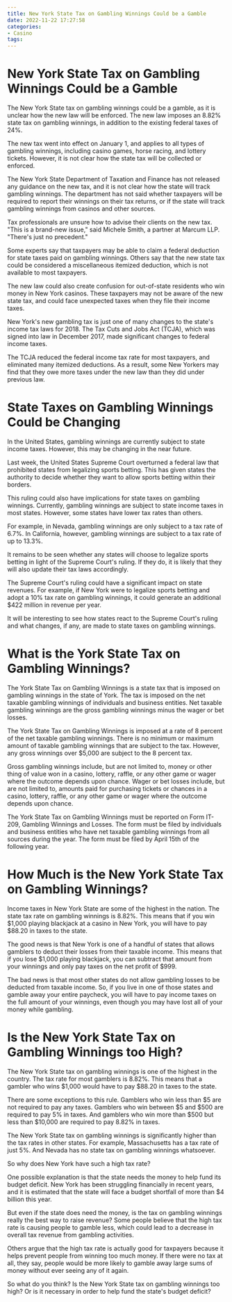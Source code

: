 ```yaml
---
title: New York State Tax on Gambling Winnings Could be a Gamble
date: 2022-11-22 17:27:58
categories:
- Casino
tags:
---
```



#  New York State Tax on Gambling Winnings Could be a Gamble

The New York State tax on gambling winnings could be a gamble, as it is unclear how the new law will be enforced. The new law imposes an 8.82% state tax on gambling winnings, in addition to the existing federal taxes of 24%.

The new tax went into effect on January 1, and applies to all types of gambling winnings, including casino games, horse racing, and lottery tickets. However, it is not clear how the state tax will be collected or enforced.

The New York State Department of Taxation and Finance has not released any guidance on the new tax, and it is not clear how the state will track gambling winnings. The department has not said whether taxpayers will be required to report their winnings on their tax returns, or if the state will track gambling winnings from casinos and other sources.

Tax professionals are unsure how to advise their clients on the new tax. "This is a brand-new issue," said Michele Smith, a partner at Marcum LLP. "There's just no precedent."

Some experts say that taxpayers may be able to claim a federal deduction for state taxes paid on gambling winnings. Others say that the new state tax could be considered a miscellaneous itemized deduction, which is not available to most taxpayers.

The new law could also create confusion for out-of-state residents who win money in New York casinos. These taxpayers may not be aware of the new state tax, and could face unexpected taxes when they file their income taxes.

New York's new gambling tax is just one of many changes to the state's income tax laws for 2018. The Tax Cuts and Jobs Act (TCJA), which was signed into law in December 2017, made significant changes to federal income taxes.

The TCJA reduced the federal income tax rate for most taxpayers, and eliminated many itemized deductions. As a result, some New Yorkers may find that they owe more taxes under the new law than they did under previous law.

#  State Taxes on Gambling Winnings Could be Changing

In the United States, gambling winnings are currently subject to state income taxes. However, this may be changing in the near future.

Last week, the United States Supreme Court overturned a federal law that prohibited states from legalizing sports betting. This has given states the authority to decide whether they want to allow sports betting within their borders.

This ruling could also have implications for state taxes on gambling winnings. Currently, gambling winnings are subject to state income taxes in most states. However, some states have lower tax rates than others.

For example, in Nevada, gambling winnings are only subject to a tax rate of 6.7%. In California, however, gambling winnings are subject to a tax rate of up to 13.3%.

It remains to be seen whether any states will choose to legalize sports betting in light of the Supreme Court's ruling. If they do, it is likely that they will also update their tax laws accordingly.

The Supreme Court's ruling could have a significant impact on state revenues. For example, if New York were to legalize sports betting and adopt a 10% tax rate on gambling winnings, it could generate an additional $422 million in revenue per year.

It will be interesting to see how states react to the Supreme Court's ruling and what changes, if any, are made to state taxes on gambling winnings.

#  What is the York State Tax on Gambling Winnings?

The York State Tax on Gambling Winnings is a state tax that is imposed on gambling winnings in the state of York. The tax is imposed on the net taxable gambling winnings of individuals and business entities. Net taxable gambling winnings are the gross gambling winnings minus the wager or bet losses.

The York State Tax on Gambling Winnings is imposed at a rate of 8 percent of the net taxable gambling winnings. There is no minimum or maximum amount of taxable gambling winnings that are subject to the tax. However, any gross winnings over $5,000 are subject to the 8 percent tax.

Gross gambling winnings include, but are not limited to, money or other thing of value won in a casino, lottery, raffle, or any other game or wager where the outcome depends upon chance. Wager or bet losses include, but are not limited to, amounts paid for purchasing tickets or chances in a casino, lottery, raffle, or any other game or wager where the outcome depends upon chance.

The York State Tax on Gambling Winnings must be reported on Form IT-209, Gambling Winnings and Losses. The form must be filed by individuals and business entities who have net taxable gambling winnings from all sources during the year. The form must be filed by April 15th of the following year.

#  How Much is the New York State Tax on Gambling Winnings?

Income taxes in New York State are some of the highest in the nation. The state tax rate on gambling winnings is 8.82%. This means that if you win $1,000 playing blackjack at a casino in New York, you will have to pay $88.20 in taxes to the state.

The good news is that New York is one of a handful of states that allows gamblers to deduct their losses from their taxable income. This means that if you lose $1,000 playing blackjack, you can subtract that amount from your winnings and only pay taxes on the net profit of $999.

The bad news is that most other states do not allow gambling losses to be deducted from taxable income. So, if you live in one of those states and gamble away your entire paycheck, you will have to pay income taxes on the full amount of your winnings, even though you may have lost all of your money while gambling.

#  Is the New York State Tax on Gambling Winnings too High?

The New York State tax on gambling winnings is one of the highest in the country. The tax rate for most gamblers is 8.82%. This means that a gambler who wins $1,000 would have to pay $88.20 in taxes to the state.

There are some exceptions to this rule. Gamblers who win less than $5 are not required to pay any taxes. Gamblers who win between $5 and $500 are required to pay 5% in taxes. And gamblers who win more than $500 but less than $10,000 are required to pay 8.82% in taxes.

The New York State tax on gambling winnings is significantly higher than the tax rates in other states. For example, Massachusetts has a tax rate of just 5%. And Nevada has no state tax on gambling winnings whatsoever.

So why does New York have such a high tax rate?

One possible explanation is that the state needs the money to help fund its budget deficit. New York has been struggling financially in recent years, and it is estimated that the state will face a budget shortfall of more than $4 billion this year.

But even if the state does need the money, is the tax on gambling winnings really the best way to raise revenue? Some people believe that the high tax rate is causing people to gamble less, which could lead to a decrease in overall tax revenue from gambling activities.

Others argue that the high tax rate is actually good for taxpayers because it helps prevent people from winning too much money. If there were no tax at all, they say, people would be more likely to gamble away large sums of money without ever seeing any of it again.

So what do you think? Is the New York State tax on gambling winnings too high? Or is it necessary in order to help fund the state's budget deficit?